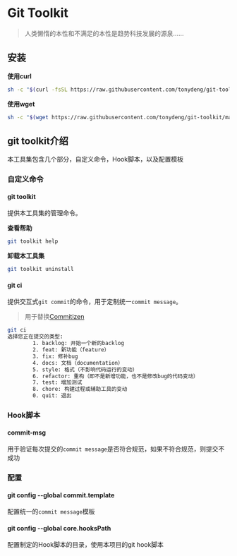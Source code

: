# Git Toolkit


> 人类懒惰的本性和不满足的本性是趋势科技发展的源泉......

## 安装

**使用curl**

```bash
sh -c "$(curl -fsSL https://raw.githubusercontent.com/tonydeng/git-toolkit/master/installer.sh)"
```

**使用wget**

```bash
sh -c "$(wget https://raw.githubusercontent.com/tonydeng/git-toolkit/master/installer.sh -O -)"
```

## git toolkit介绍

本工具集包含几个部分，自定义命令，Hook脚本，以及配置模板

### 自定义命令

#### git toolkit

提供本工具集的管理命令。

**查看帮助**

```bash
git toolkit help
```

**卸载本工具集**
```bash
git toolkit uninstall
```

#### git ci

提供交互式`git commit`的命令，用于定制统一`commit message`。

> 用于替换[Commitizen](https://github.com/commitizen/cz-cli)

```bash
git ci
选择您正在提交的类型:
        1. backlog: 开始一个新的backlog
        2. feat: 新功能（feature）
        3. fix: 修补bug
        4. docs: 文档（documentation）
        5. style: 格式（不影响代码运行的变动）
        6. refactor: 重构（即不是新增功能，也不是修改bug的代码变动）
        7. test: 增加测试
        8. chore: 构建过程或辅助工具的变动
        0. quit: 退出
```    

### Hook脚本

#### commit-msg

用于验证每次提交的`commit message`是否符合规范，如果不符合规范，则提交不成功

### 配置

#### git config --global commit.template

配置统一的`commit message`模板

#### git config --global core.hooksPath

配置制定的Hook脚本的目录，使用本项目的git hook脚本
